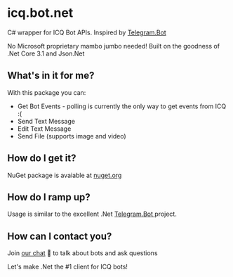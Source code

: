 # icq.bot.net

C# wrapper for ICQ Bot APIs. Inspired by [Telegram.Bot](https://github.com/TelegramBots/Telegram.Bot)

No Microsoft proprietary mambo jumbo needed! Built on the goodness of .Net Core 3.1 and Json.Net

## What's in it for me?
With this package you can:
* Get Bot Events - polling is currently the only way to get events from ICQ :(
* Send Text Message
* Edit Text Message
* Send File (supports image and video)

## How do I get it?
NuGet package is avaiable at [nuget.org](https://www.nuget.org/packages/ICQ.Bot/1.0.3)

## How do I ramp up?
Usage is similar to the excellent .Net [Telegram.Bot ](https://github.com/TelegramBots/Telegram.Bot) project.

## How can I contact you?
Join [our chat](https://icq.im/bots_dotnet) 💬 to talk about bots and ask questions 

Let's make .Net the #1 client for ICQ bots!
